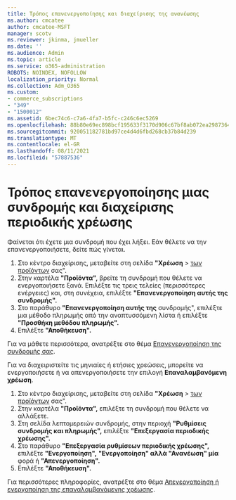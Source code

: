 ```yaml
---
title: Τρόπος επανενεργοποίησης και διαχείρισης της ανανέωσης
ms.author: cmcatee
author: cmcatee-MSFT
manager: scotv
ms.reviewer: jkinma, jmueller
ms.date: ''
ms.audience: Admin
ms.topic: article
ms.service: o365-administration
ROBOTS: NOINDEX, NOFOLLOW
localization_priority: Normal
ms.collection: Adm_O365
ms.custom:
- commerce_subscriptions
- "349"
- "1500012"
ms.assetid: 6bec74c6-c7a6-4fa7-b5fc-c246c6ec5269
ms.openlocfilehash: 88b80e69ec898bcf195633f3170d906c67bf8ab072ea2987364d32f750b74462
ms.sourcegitcommit: 920051182781bd97ce4d4d6fbd268cb37b84d239
ms.translationtype: MT
ms.contentlocale: el-GR
ms.lasthandoff: 08/11/2021
ms.locfileid: "57887536"
---
```

# <a name="how-to-reactivate-a-subscription-and-manage-recurring-billing"></a>Τρόπος επανενεργοποίησης μιας συνδρομής και διαχείρισης περιοδικής χρέωσης

Φαίνεται ότι έχετε μια συνδρομή που έχει λήξει. Εάν θέλετε να την επανενεργοποιήσετε, δείτε πώς γίνεται.
  
1. Στο κέντρο διαχείρισης, μεταβείτε στη σελίδα **"Χρέωση**  >  [των προϊόντων](https://go.microsoft.com/fwlink/p/?linkid=842054) σας".
2. Στην καρτέλα **"Προϊόντα",** βρείτε τη συνδρομή που θέλετε να ενεργοποιήσετε ξανά. Επιλέξτε τις τρεις τελείες (περισσότερες ενέργειες) και, στη συνέχεια, επιλέξτε **"Επανενεργοποίηση αυτής της συνδρομής".**
3. Στο παράθυρο **"Επανενεργοποίηση αυτής της** συνδρομής", επιλέξτε μια μέθοδο πληρωμής από την αναπτυσσόμενη λίστα ή επιλέξτε **"Προσθήκη μεθόδου πληρωμής".**
4. Επιλέξτε **"Αποθήκευση".**

Για να μάθετε περισσότερα, ανατρέξτε στο θέμα [Επανενεργοποίηση της συνδρομής σας](https://docs.microsoft.com/microsoft-365/commerce/subscriptions/reactivate-your-subscription).

Για να διαχειριστείτε τις μηνιαίες ή ετήσιες χρεώσεις, μπορείτε να ενεργοποιήσετε ή να απενεργοποιήσετε την επιλογή **Επαναλαμβανόμενη χρέωση**.
  
1. Στο κέντρο διαχείρισης, μεταβείτε στη σελίδα **"Χρέωση**  >  [των προϊόντων](https://go.microsoft.com/fwlink/p/?linkid=842054) σας".
2. Στην καρτέλα **"Προϊόντα",** επιλέξτε τη συνδρομή που θέλετε να αλλάξετε.
3. Στη σελίδα λεπτομερειών συνδρομής, στην περιοχή **"Ρυθμίσεις συνδρομής και πληρωμής",** επιλέξτε **"Επεξεργασία περιοδικής χρέωσης".**
4. Στο παράθυρο **"Επεξεργασία ρυθμίσεων περιοδικής χρέωσης",** επιλέξτε **"Ενεργοποίηση",** **"Ενεργοποίηση" αλλά "Ανανέωση" μία** φορά ή **"Απενεργοποίηση".**
5. Επιλέξτε **"Αποθήκευση".**

Για περισσότερες πληροφορίες, ανατρέξτε στο θέμα [Απενεργοποίηση ή ενεργοποίηση της επαναλαμβανόμενης χρέωσης](https://docs.microsoft.com/microsoft-365/commerce/subscriptions/renew-your-subscription#turn-recurring-billing-off-or-on).